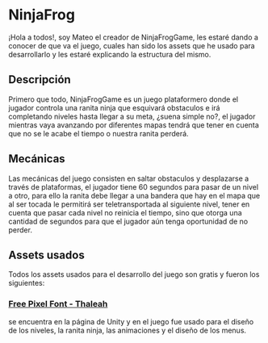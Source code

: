 # NinjaFrog
¡Hola a todos!, soy Mateo el creador de NinjaFrogGame, les estaré dando a conocer de que va el juego, cuales han sido los assets que he usado para desarrollarlo y les estaré explicando la estructura del mismo.

## Descripción
Primero que todo, NinjaFrogGame es un juego plataformero donde el jugador controla una ranita ninja que esquivará obstaculos e irá completando niveles hasta llegar a su meta, ¿suena simple no?, el jugador mientras vaya avanzando
por diferentes mapas tendrá que tener en cuenta que no se le acabe el tiempo o nuestra ranita perderá.

## Mecánicas
Las mecánicas del juego consisten en saltar obstaculos y desplazarse a través de plataformas, el jugador tiene 60 segundos para pasar de un nivel a otro, para ello la ranita debe llegar a una bandera que hay en el mapa que al ser tocada le permitirá ser teletransportada al siguiente nivel, tener en cuenta que pasar cada nivel no reinicia el tiempo, sino que otorga una cantidad de segundos para que el jugador aún tenga oportunidad de no perder.


## Assets usados
Todos los assets usados para el desarrollo del juego son gratis y fueron los siguientes:
### [Free Pixel Font - Thaleah](https://assetstore.unity.com/packages/2d/characters/pixel-adventure-1-155360)
se encuentra en la página de Unity y en el juego fue usado para el diseño de los niveles, la ranita ninja, las animaciones y el diseño de los menus.

